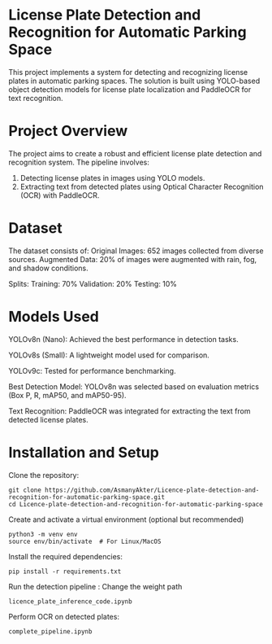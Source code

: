 # License Plate Detection and Recognition for Automatic Parking Space
This project implements a system for detecting and recognizing license plates in automatic parking spaces. The solution is built using YOLO-based object detection models for license plate localization and PaddleOCR for text recognition.




# Project Overview
The project aims to create a robust and efficient license plate detection and recognition system. The pipeline involves:
1. Detecting license plates in images using YOLO models.
2. Extracting text from detected plates using Optical Character Recognition (OCR) with PaddleOCR.

# Dataset
The dataset consists of:
Original Images: 652 images collected from diverse sources.
Augmented Data: 20% of images were augmented with rain, fog, and shadow conditions.

Splits:
Training: 70%
Validation: 20%
Testing: 10%

# Models Used
YOLOv8n (Nano): Achieved the best performance in detection tasks.

YOLOv8s (Small): A lightweight model used for comparison.

YOLOv9c: Tested for performance benchmarking.

Best Detection Model: YOLOv8n was selected based on evaluation metrics (Box P, R, mAP50, and mAP50-95).

Text Recognition: PaddleOCR was integrated for extracting the text from detected license plates.

# Installation and Setup
Clone the repository:
```
git clone https://github.com/AsmanyAkter/Licence-plate-detection-and-recognition-for-automatic-parking-space.git
cd Licence-plate-detection-and-recognition-for-automatic-parking-space
```
Create and activate a virtual environment (optional but recommended)
```
python3 -m venv env
source env/bin/activate  # For Linux/MacOS
```
Install the required dependencies:
```
pip install -r requirements.txt
```
Run the detection pipeline :  Change the weight path
```
licence_plate_inference_code.ipynb
```

Perform OCR on detected plates:
```
complete_pipeline.ipynb
```
